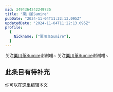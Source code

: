 ```yaml
---
mid: 3494364242249735
title: "栗川堇Sumire"
pubDate: "2024-11-04T11:22:13.095Z"
updatedDate: "2024-11-04T11:22:13.095Z"
profile:
  {
    Nickname: ["栗川堇Sumire"],
  }
---
```


关注[栗川堇Sumire](https://space.bilibili.com/3494364242249735)谢谢喵~ 关注[栗川堇Sumire](https://space.bilibili.com/3494364242249735)谢谢喵~

## 此条目有待补充
你可以在[这里](https://github.com/Yuhanawa/VTuber.ICU-Content/edit/master/v/栗川堇Sumire/index.md)编辑本文
